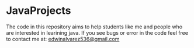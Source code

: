 # JavaProjects
The code in this repository aims to help students like me and people who are interested in learining java.
If you see bugs or error in the code feel free to contact me at: edwinalvarez536@gmail.com 
